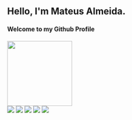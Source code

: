 ## Hello, I'm Mateus Almeida. 
#### Welcome to my Github Profile

<div align="left">
  <a href="https://github.com/mateusdsalmeida">
  <img height="150em" src="https://github-readme-stats.vercel.app/api?username=mateusdsalmeida&show_icons=true&theme=dark&include_all_commits=true&count_private=true"/>
<!--  <img height="150em" src="https://github-readme-stats.vercel.app/api/top-langs/?username=mateusdsalmeida&layout=compact&langs_count=7&theme=dark"/> -->
</div>

<div> 
  <a href="https://www.youtube.com/channel/UC-D1JD94g4r8JI01yHu4wIA" target="_blank"><img src="https://img.shields.io/badge/YouTube-FF0000?style=for-the-badge&logo=youtube&logoColor=white" target="_blank"></a>
  <a href="https://instagram.com/planilhaintuitiva" target="_blank"><img src="https://img.shields.io/badge/-Instagram-%23E4405F?style=for-the-badge&logo=instagram&logoColor=white" target="_blank"></a>
  <a href="https://www.linkedin.com/in/mateusdsalmeida" target="_blank"><img src="https://img.shields.io/badge/-LinkedIn-%230077B5?style=for-the-badge&logo=linkedin&logoColor=white" target="_blank"></a>
  <a href = "mailto:mateusdsalmeida@gmail.com"><img src="https://img.shields.io/badge/-Gmail-%23333?style=for-the-badge&logo=gmail&logoColor=white" target="_blank"></a>
  <a href="https://www.twitch.tv/mateusdsalmeida" target="_blank"><img src="https://img.shields.io/badge/Twitch-9146FF?style=for-the-badge&logo=twitch&logoColor=white" target="_blank"></a>
 
 <!-- ![Snake animation](https://github.com/mateusdsalmeida/mateusdsalmeida/blob/output/github-contribution-grid-snake.svg)
 
</div>
